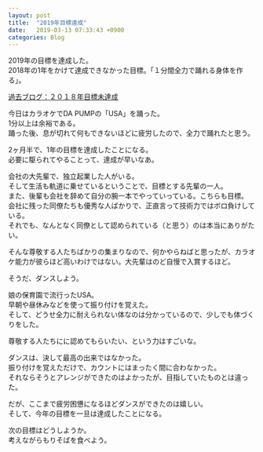 ```yaml
---
layout: post
title:  "2019年目標達成"
date:   2019-03-13 07:33:43 +0900
categories: Blog
---
```



2019年の目標を達成した。  
2018年の1年をかけて達成できなかった目標。「１分間全力で踊れる身体を作る」。

[過去ブログ：２０１８年目標未達成](https://naoshigenakanoyaze.github.io/blog/2018/12/31/2018/)　

今日はカラオケでDA PUMPの「USA」を踊った。  
1分以上は余裕である。  
踊った後、息が切れて何もできないほどに疲労したので、全力で踊れたと思う。

2ヶ月半で、1年の目標を達成したことになる。  
必要に駆られてやることって、達成が早いなあ。

会社の大先輩で、独立起業した人がいる。  
そして生活も軌道に乗せているということで、目標とする先輩の一人。  
また、後輩も会社を辞めて自分の腕一本でやっていっている。こちらも目標。  
会社に残った同僚たちも優秀な人ばかりで、正直言って技術力ではボロ負けしている。  
それでも、なんとなく同僚として認められている（と思う）のは本当にありがたい。

そんな尊敬する人たちばかりの集まりなので、何かやらねばと思ったが、カラオケ能力が彼らほど高いわけではない。大先輩はのど自慢で入賞するほど。

そうだ、ダンスしよう。

娘の保育園で流行ったUSA。  
早朝や昼休みなどを使って振り付けを覚えた。  
そして、どうせ全力に耐えられない体なのは分かっているので、少しでも体づくりをした。

尊敬する人たちにに認めてもらいたい、という力はすごいな。

ダンスは、決して最高の出来ではなかった。  
振り付けを覚えただけで、カウントにはまったく間に合わなかった。  
それならそうとアレンジができたのはよかったが、目指していたものとは違った。

だが、ここまで疲労困憊になるほどダンスができたのは嬉しい。  
そして、今年の目標を一旦は達成したことになる。

次の目標はどうしようか。  
考えながらもりそばを食べよう。




